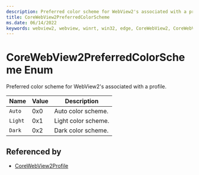 ```yaml
---
description: Preferred color scheme for WebView2's associated with a profile.
title: CoreWebView2PreferredColorScheme
ms.date: 06/14/2022
keywords: webview2, webview, winrt, win32, edge, CoreWebView2, CoreWebView2Controller, browser control, edge html, CoreWebView2PreferredColorScheme
---
```


# CoreWebView2PreferredColorScheme Enum

Preferred color scheme for WebView2's associated with a profile.

| Name |  Value | Description |
|--|--|--|
|`Auto` | 0x0  |  Auto color scheme.|
|`Light` | 0x1  |  Light color scheme.|
|`Dark` | 0x2  |  Dark color scheme.|


## Referenced by

- [CoreWebView2Profile](corewebview2profile.md)
